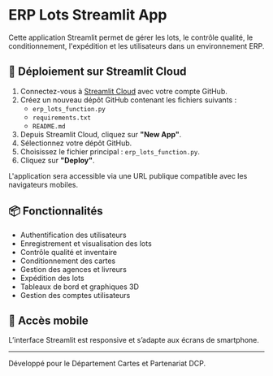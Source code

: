 # ERP Lots Streamlit App

Cette application Streamlit permet de gérer les lots, le contrôle qualité, le conditionnement, l'expédition et les utilisateurs dans un environnement ERP.

## 🚀 Déploiement sur Streamlit Cloud

1. Connectez-vous à [Streamlit Cloud](https://streamlit.io/cloud) avec votre compte GitHub.
2. Créez un nouveau dépôt GitHub contenant les fichiers suivants :
   - `erp_lots_function.py`
   - `requirements.txt`
   - `README.md`
3. Depuis Streamlit Cloud, cliquez sur **"New App"**.
4. Sélectionnez votre dépôt GitHub.
5. Choisissez le fichier principal : `erp_lots_function.py`.
6. Cliquez sur **"Deploy"**.

L'application sera accessible via une URL publique compatible avec les navigateurs mobiles.

## 📦 Fonctionnalités
- Authentification des utilisateurs
- Enregistrement et visualisation des lots
- Contrôle qualité et inventaire
- Conditionnement des cartes
- Gestion des agences et livreurs
- Expédition des lots
- Tableaux de bord et graphiques 3D
- Gestion des comptes utilisateurs

## 📱 Accès mobile
L’interface Streamlit est responsive et s’adapte aux écrans de smartphone.

---

Développé pour le Département Cartes et Partenariat DCP.
